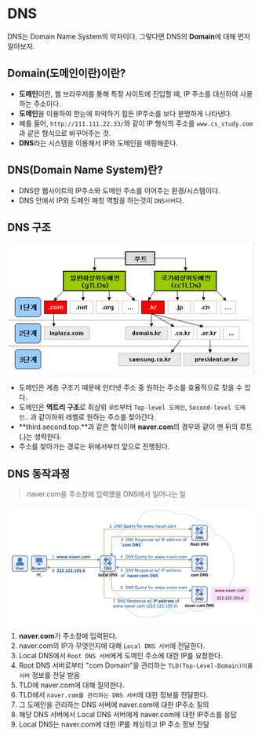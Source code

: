# DNS

DNS는 Domain Name System의 약자이다. 그렇다면 DNS의 **Domain**에 대해 먼저 알아보자.

## Domain(도메인이란)이란?
* **도메인**이란, 웹 브라우저를 통해 특정 사이트에 진입할 때, IP 주소를 대신하여 사용하는 주소이다.
* **도메인**을 이용하여 한눈에 파악하기 힘든 IP주소를 보다 분명하게 나타낸다.
* 예를 들어, `http://111.111.22.33/`와 같이 IP 형식의 주소를 `www.cs_study.com`과 같은 형식으로 바꾸어주는 것.
* **DNS**라는 시스템을 이용해서 IP와 도메인을 매핑해준다.

## DNS(Domain Name System)란?
* DNS란 웹사이트의 IP주소와 도메인 주소를 이어주는 환경/시스템이다.
* DNS 안에서 IP와 도메인 매칭 역할을 하는것이 `DNS서버`다.

## DNS 구조

![dns1](./images/dns1.png)

* 도메인은 계층 구조기 때문에 인터넷 주소 중 원하는 주소를 효율적으로 찾을 수 있다.
* 도메인은 **역트리 구조**로 최상위 `루트`부터 `Top-level 도메인`, `Second-level 도메인`.. 과 같이하위 레벨로 원하는 주소를 찾아간다.
* **third.second.top.**과 같은 형식이며 **naver.com**의 경우와 같이 맨 뒤의 루트(.)는 생략한다.
* 주소를 찾아가는 경로는 뒤에서부터 앞으로 진행된다.



## DNS 동작과정

> naver.com을 주소창에 입력했을 DNS에서 일어나는 일

![dns2](./images/dns2.png)

1. **naver.com**가 주소창에 입력된다.
2. naver.com의 IP가 무엇인지에 대해 `Local DNS 서버`에 전달한다.
3. Local DNS에서 `Root DNS 서버`에게 도메인 주소에 대한 IP를 요청한다.
4. Root DNS 서버로부터 "com Domain"을 관리하는 `TLD(Top-Level-Domain)이름 서버` 정보를 전달 받음
5. TLD에 naver.com에 대해 질의한다.
6. TLD에서 `naver.com를 관리하는 DNS 서버`에 대한 정보를 전달한다.
7. 그 도메인을 관리하는 DNS 서버에 naver.com에 대한 IP주소 질의
8. 해당 DNS 서버에서 Local DNS 서버에게 naver.com에 대한 IP주소를 응답
9. Local DNS는 naver.com에 대한 IP를 캐싱하고 IP 주소 정보 전달




